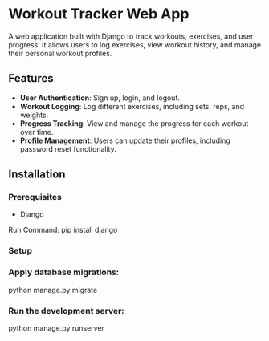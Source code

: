 # Workout Tracker Web App

A web application built with Django to track workouts, exercises, and user progress. It allows users to log exercises, view workout history, and manage their personal workout profiles.

## Features

- **User Authentication**: Sign up, login, and logout.
- **Workout Logging**: Log different exercises, including sets, reps, and weights.
- **Progress Tracking**: View and manage the progress for each workout over time.
- **Profile Management**: Users can update their profiles, including password reset functionality.

## Installation

### Prerequisites

- Django

Run Command:
pip install django

### Setup

### Apply database migrations:

python manage.py migrate

### Run the development server:
python manage.py runserver
